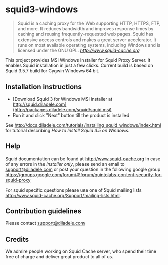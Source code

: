 squid3-windows
==============

> Squid is a caching proxy for the Web supporting HTTP, HTTPS, FTP, and more. It reduces bandwidth and improves response times by caching and reusing frequently-requested web pages. Squid has extensive access controls and makes a great server accelerator. It runs on most available operating systems, including Windows and is licensed under the GNU GPL.
> <cite> <http://www.squid-cache.org>

This project provides MSI Windows Installer for Squid Proxy Server. It enables Squid installation in just a few clicks. Current build is based on Squid 3.5.7 build for Cygwin Windows 64 bit.

**Installation instructions**
-----------------------------
* [Download Squid 3 for Windows MSI installer at http://squid.diladele.com](http://packages.diladele.com/squid/squid.msi) 
* Run it and click "Next" button till the product is installed

See http://docs.diladele.com/tutorials/installing_squid_windows/index.html for tutorial describing *How to Install Squid 3.5 on Windows*.

**Help**
--------

Squid documentation can be found at http://www.squid-cache.org
In case of any errors in the *installer only*, please send an email to support@diladele.com or post your question in the following google group https://groups.google.com/forum/#!forum/quintolabs-content-security-for-squid-proxy

For squid specific questions please use one of Squid mailing lists http://www.squid-cache.org/Support/mailing-lists.html.

**Contribution guidelines**
---------------------------
Please contact support@diladele.com

**Credits**
-----------
We admire people working on Squid Cache server, who spend their time free of charge and deliver great product to all of us.